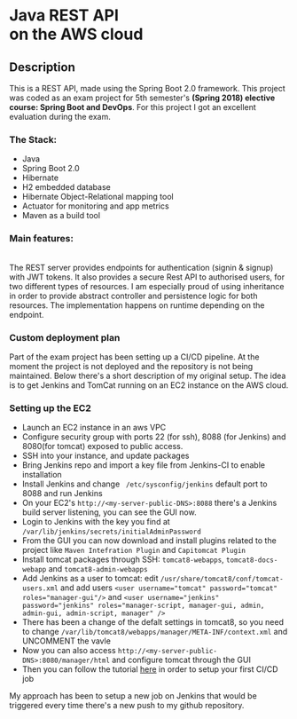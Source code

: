 <MainGrid>

<HeaderTitle>
  
# Java REST API <br/> on the AWS cloud

<TitleAction href="https://github.com/stefanosAgelastos/personalRest" label="Go to github repo" />
</HeaderTitle>


<InfoGrid>

<InfoPaper>
  
## Description

This is a REST API, made using the Spring Boot 2.0 framework. This project was coded as an exam project for 5th semester's **(Spring 2018) elective course: Spring Boot and DevOps**. For this project I got an excellent evaluation during the exam.

</InfoPaper>

<InfoPaper>
<MyChip label="Back-end Development"/>
<MyChip label="Java"/>
<MyChip label="Spring Boot 2.0"/>
<MyChip label="Spring Boot REST"/>
<MyChip label="Spring Boot CLOUD"/>
<MyChip label="JWT authorization"/>
<MyChip label="Rest"/>
<MyChip label="Hibernate"/>
<MyChip label="Maven build tool"/>
</InfoPaper>

</InfoGrid>

<PanelGrid>
<Panel id="1" heading="What?" secondaryHeading="About the technologies I used" >

### The Stack:
- Java
- Spring Boot 2.0
- Hibernate
- H2 embedded database
- Hibernate Object-Relational mapping tool
- Actuator for monitoring and app metrics
- Maven as a build tool
</Panel>

<Panel id="2" heading="What for?" secondaryHeading="About the functionality" >  
  
### Main features:
<br/>
The REST server provides endpoints for authentication (signin & signup) with JWT tokens. It also provides a secure Rest API to authorised users, for two different types of resources. I am especially proud of using inheritance in order to provide abstract controller and persistence logic for both resources. The implementation happens on runtime depending on the endpoint.
</Panel>

<Panel id="3" heading="For Devs" secondaryHeading="How to deploy" >

### Custom deployment plan
Part of the exam project has been setting up a CI/CD pipeline. At the moment the project is not deployed and the repository is not being maintained. Below there's a short description of my original setup. The idea is to get Jenkins and TomCat running on an EC2 instance on the AWS cloud. 

### Setting up the EC2 
- Launch an EC2 instance in an aws VPC
- Configure security group with ports 22 (for ssh), 8088 (for Jenkins) and 8080(for tomcat) exposed to public access.
- SSH into your instance, and update packages
- Bring Jenkins repo and import a key file from Jenkins-CI to enable installation
- Install Jenkins and change ` /etc/sysconfig/jenkins` default port to 8088 and run Jenkins
- On your EC2's `http://<my-server-public-DNS>:8088` there's a Jenkins build server listening, you can see the GUI now.
- Login to Jenkins with the key you find at `/var/lib/jenkins/secrets/initialAdminPassword`
- From the GUI you can now download and install plugins related to the project like `Maven Intefration Plugin` and `Capitomcat Plugin`
- Install tomcat packages through SSH: `tomcat8-webapps`, `tomcat8-docs-webapp` and `tomcat8-admin-webapps`
- Add Jenkins as a user to tomcat: edit `/usr/share/tomcat8/conf/tomcat-users.xml` and add users `<user username="tomcat" password="tomcat" roles="manager-gui"/>` and `<user username="jenkins" password="jenkins" roles="manager-script, manager-gui, admin, admin-gui, admin-script, manager" />`
- There has been a change of the defalt settings in tomcat8, so you need to change `/var/lib/tomcat8/webapps/manager/META-INF/context.xml` and UNCOMMENT the vavle
- Now you can also access `http://<my-server-public-DNS>:8080/manager/html` and configure tomcat through the GUI
- Then you can follow the tutorial [here](https://www.tutorialspoint.com/jenkins/index.htm) in order to setup your first CI/CD job

My approach has been to setup a new job on Jenkins that would be triggered every time there's a new push to my github repository.

</Panel>

</PanelGrid>


</MainGrid>
